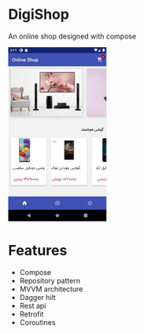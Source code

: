 # DigiShop
An online shop designed with compose

<img src="https://github.com/Anahitavakoli/DigiShop/blob/master/Screen01-shop.JPG" width="200">

# Features
- Compose
- Repository pattern
- MVVM architecture
- Dagger hilt
- Rest api
- Retrofit
- Coroutines
